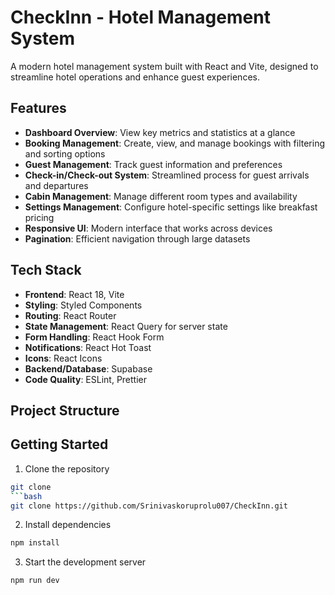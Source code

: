 # CheckInn - Hotel Management System

A modern hotel management system built with React and Vite, designed to streamline hotel operations and enhance guest experiences.

## Features

- **Dashboard Overview**: View key metrics and statistics at a glance
- **Booking Management**: Create, view, and manage bookings with filtering and sorting options
- **Guest Management**: Track guest information and preferences
- **Check-in/Check-out System**: Streamlined process for guest arrivals and departures
- **Cabin Management**: Manage different room types and availability
- **Settings Management**: Configure hotel-specific settings like breakfast pricing
- **Responsive UI**: Modern interface that works across devices
- **Pagination**: Efficient navigation through large datasets

## Tech Stack

- **Frontend**: React 18, Vite
- **Styling**: Styled Components
- **Routing**: React Router
- **State Management**: React Query for server state
- **Form Handling**: React Hook Form
- **Notifications**: React Hot Toast
- **Icons**: React Icons
- **Backend/Database**: Supabase
- **Code Quality**: ESLint, Prettier

## Project Structure

## Getting Started

1. Clone the repository
```bash
git clone
```bash
git clone https://github.com/Srinivaskoruprolu007/CheckInn.git
```
2. Install dependencies
```bash
npm install
```
3. Start the development server
```bash
npm run dev
```

